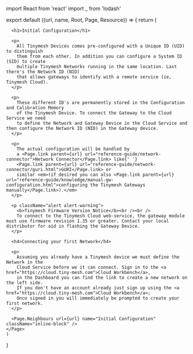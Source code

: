 import React from 'react'
import _ from 'lodash'

export default ({url, name, Root, Page, Resource}) => {
  return (
    <Page url={url}
          name="Initial Configuration"
          weight={20}>

      <h1>Initial Configuration</h1>

      <p>
        All Tinymesh Devices comes pre-configured with a Unique ID (UID) to distinguish
        them from each other. In addition you can configure a System ID (SID) to create
        multiple Tinymesh Networks running in the same location. Last there's the Network ID (NID)
        that allows gateways to identify with a remote service (ie, Tinymesh Cloud).
      </p>

      <p>
        These different ID's are permanently stored in the Configuration and Calibration Memory
        of the Tinymesh Device. To connect the Gateway to the Cloud Service we need
        to define the Network and Gateway Device in the Cloud Service and then configure the Network ID (NID) in the Gateway device.
      </p>

      <p>
        The actual configuration will be handled by
        a <Page.link parent={url} url="reference-guide/network-connector">Network Connector</Page.link> like{' '}
        <Page.link parent={url} url="reference-guide/network-connector/guri.html">GURI</Page.link> or
        similar <em>(if desired you can also <Page.link parent={url} url="reference-guide/knowledge/manual-gw-configuration.html">configuring the Tinymesh Gateways manually</Page.link>).</em>
      </p>

      <p className="alert alert-warning">
        <b>Tinymesh Firmware Version Notice</b><br /><br />
        To connect to the Tinymesh Cloud web-service, the gateway module must use firmware revision 1.35 or greater. Contact your local distributor for aid in flashing the Gateway Device.
      </p>

      <h4>Connecting your first Network</h4>

      <p>
        Assuming you already have a Tinymesh device we must define the Network in the
        Cloud Service before we it can connect. Sign in to the <a href="https://cloud.tiny-mesh.com">Cloud Workbench</a>,
        in the Dashboard you can find the link to create a new network on the left side.
        If you don't have an account already just sign up using the <a href="https://cloud.tiny-mesh.com">Cloud Workbench</a>;
        Once signed in you will immediately be prompted to create your first network.
      </p>

      <Page.Neighbours url={url} name="Initial Configuration" className="inline-block" />
    </Page>
    )
}
